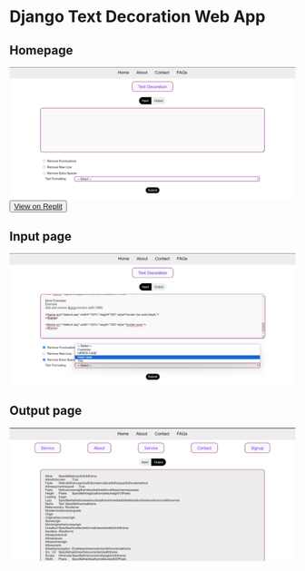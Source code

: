 ﻿# Django Text Decoration Web App

## Homepage
<img src="img/img1.png" alt="Homepage"><br>
<button><a href="https://replit.com/@nikhivishwa/Text-Decorator-app">View on Replit</a></button>

## Input page
<img src="img/img2.png" alt="Inputpage">

## Output page
<img src="img/img3.png" alt="Outputpage">
